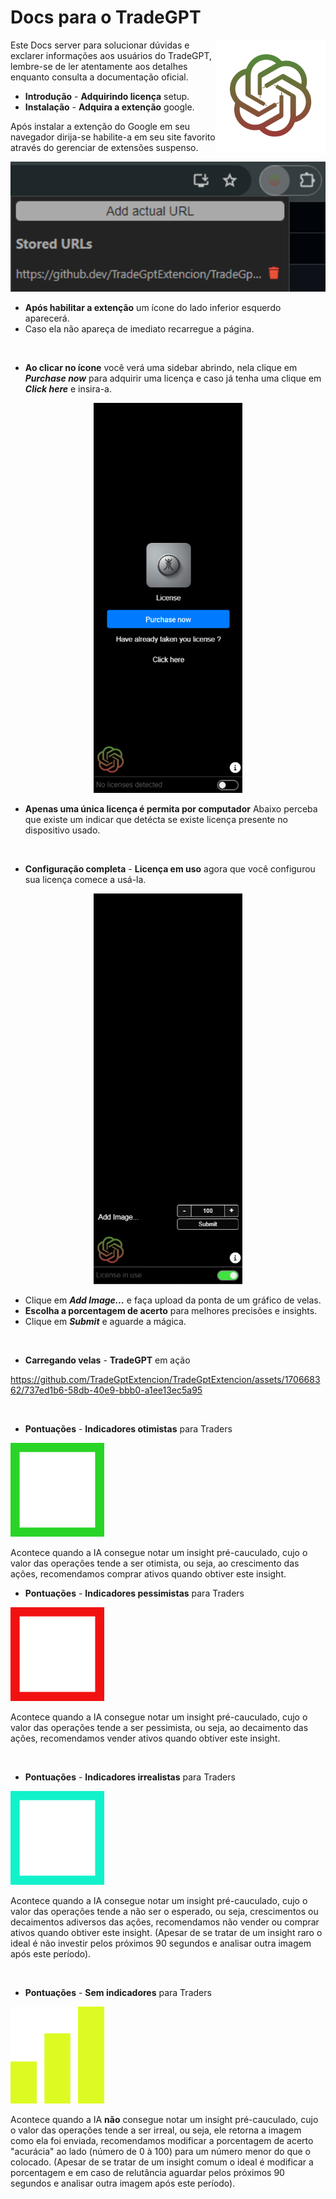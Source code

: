 # Docs para o TradeGPT

<img src="./assets/TradeGPT.png" align="right"
     alt="Size Limit logo by Anton Lovchikov" width="auto" height="178">

Este Docs server para solucionar dúvidas e exclarer informações aos usuários do TradeGPT, lembre-se de ler atentamente aos detalhes enquanto consulta a documentação oficial.

* **Introdução** - **Adquirindo licença** setup.
* **Instalação** - **Adquira a extenção** google.

Após instalar a extenção do Google em seu navegador dirija-se habilite-a em seu site favorito através do gerenciar de extensões suspenso.

<p style="text-align: center">
  <img src="./assets/2.png" alt="Size Limit CLI" width="538">
</p>

* **Após habilitar a extenção** um ícone do lado inferior esquerdo aparecerá.
* Caso ela não apareça de imediato recarregue a página.

<br/>

* **Ao clicar no ícone** você verá uma sidebar abrindo, nela clique em ***Purchase now*** para adquirir uma licença e caso já tenha uma clique em ***Click here*** e insira-a.

<p align="center">
  <img src="./assets/1.png" alt="1" width="238">
</p>

* **Apenas uma única licença é permita por computador** Abaixo perceba que existe um indicar que detécta se existe licença presente no dispositivo usado.

<br/>

* **Configuração completa** - **Licença em uso** agora que você configurou sua licença comece a usá-la.

<p align="center">
<img src="./assets/3.png" alt="2" width="238">
</p>

* Clique em ***Add Image...*** e faça upload da ponta de um gráfico de velas.
* **Escolha a porcentagem de acerto** para melhores precisões e insights.
* Clique em ***Submit*** e aguarde a mágica.

<br/>

* **Carregando velas** - **TradeGPT** em ação

https://github.com/TradeGptExtencion/TradeGptExtencion/assets/170668362/737ed1b6-58db-40e9-bbb0-a1ee13ec5a95

<br/>

* **Pontuações** - **Indicadores otimistas** para Traders

<p>
<img src="./assets/5.png" alt="5" width="150">
</p>
Acontece quando a IA consegue notar um insight pré-cauculado, cujo o valor das operações tende a ser otimista, ou seja, ao crescimento das ações, recomendamos comprar ativos quando obtiver este insight.

<br/>

* **Pontuações** - **Indicadores pessimistas** para Traders

<p>
<img src="./assets/6.png" alt="5" width="150">
</p>

Acontece quando a IA consegue notar um insight pré-cauculado, cujo o valor das operações tende a ser pessimista, ou seja, ao decaimento das ações, recomendamos vender ativos quando obtiver este insight.

<br/>

* **Pontuações** - **Indicadores irrealistas** para Traders

<p>
<img src="./assets/7.png" alt="5" width="150">
</p>

Acontece quando a IA consegue notar um insight pré-cauculado, cujo o valor das operações tende a não ser o esperado, ou seja, crescimentos ou decaimentos adiversos das ações, recomendamos não vender ou comprar ativos quando obtiver este insight. (Apesar de se tratar de um insight raro o ideal é não investir pelos próximos 90 segundos e analisar outra imagem após este período).

<br/>

* **Pontuações** - **Sem indicadores** para Traders

<p>
<img src="./assets/8.png" alt="5" width="150">
</p>

Acontece quando a IA **não** consegue notar um insight pré-cauculado, cujo o valor das operações tende a ser irreal, ou seja, ele retorna a imagem como ela foi enviada, recomendamos modificar a porcentagem de acerto "acurácia" ao lado (número de 0 à 100) para um número menor do que o colocado. (Apesar de se tratar de um insight comum o ideal é modificar a porcentagem e em caso de relutância aguardar pelos próximos 90 segundos e analisar outra imagem após este período).
